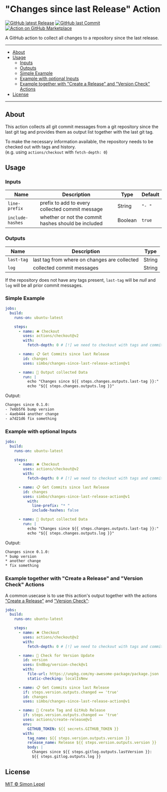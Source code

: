 "Changes since last Release" Action
===================================

[![GitHub latest Release](https://img.shields.io/github/v/release/simbo/changes-since-last-release-action?logo=github)](https://github.com/simbo/changes-since-last-release-action/releases)
[![GitHub last Commit](https://img.shields.io/github/last-commit/simbo/changes-since-last-release-action/master?logo=github)](https://github.com/simbo/changes-since-last-release-action/commits/master)
[![Action on GitHub Marketplace](https://img.shields.io/badge/action-marketplace-orange.svg?logo=github)](https://github.com/marketplace/actions/changes-since-last-release)

A GitHub action to collect all changes to a repository since the last release.

---

<!-- TOC anchorMode:github.com -->

- [About](#about)
- [Usage](#usage)
  - [Inputs](#inputs)
  - [Outputs](#outputs)
  - [Simple Example](#simple-example)
  - [Example with optional Inputs](#example-with-optional-inputs)
  - [Example together with "Create a Release" and "Version Check" Actions](#example-together-with-create-a-release-and-version-check-actions)
- [License](#license)

<!-- /TOC -->

---

## About

This action collects all git commit messages from a git repository since the
last git tag and provides them as output list together with the last git tag.

To make the necessary information available, the repository needs to be checked
out with tags and history.  
(e.g. using `actions/checkout` with `fetch-depth: 0`)

## Usage

### Inputs

| Name | Description | Type | Default |
|------|-------------|------|---------|
| `line-prefix` | prefix to add to every collected commit message | String | `"- "` |
| `include-hashes` | whether or not the commit hashes should be included | Boolean | `true` |

### Outputs

| Name | Description | Type |
|------|-------------|------|
| `last-tag` | last tag from where on changes are collected | String |
| `log` | collected commit messages | String |

If the repository does not have any tags present, `last-tag` will be *null* and
`log` will be all prior commit messages.

### Simple Example

``` yml
jobs:
  build:
    runs-on: ubuntu-latest

    steps:
      - name: 🛎 Checkout
        uses: actions/checkout@v2
        with:
          fetch-depth: 0 # [!] we need to checkout with tags and commit history

      - name: 📋 Get Commits since last Release
        id: changes
        uses: simbo/changes-since-last-release-action@v1

      - name: 📣 Output collected Data
        run: |
          echo "Changes since ${{ steps.changes.outputs.last-tag }}:"
          echo "${{ steps.changes.outputs.log }}"
```

Output:

``` txt
Changes since 0.1.0:
- 7e6b5f6 bump version
- 4aeb444 another change
- a7d21d6 fix something
```

### Example with optional Inputs

``` yml
jobs:
  build:
    runs-on: ubuntu-latest

    steps:
      - name: 🛎 Checkout
        uses: actions/checkout@v2
        with:
          fetch-depth: 0 # [!] we need to checkout with tags and commit history

      - name: 📋 Get Commits since last Release
        id: changes
        uses: simbo/changes-since-last-release-action@v1
          with:
            line-prefix: "* "
            include-hashes: false

      - name: 📣 Output collected Data
        run: |
          echo "Changes since ${{ steps.changes.outputs.last-tag }}:"
          echo "${{ steps.changes.outputs.log }}"
```

Output:

``` txt
Changes since 0.1.0:
* bump version
* another change
* fix something
```

### Example together with "Create a Release" and "Version Check" Actions

A common usecase is to use this action's output together with the actions
["Create a Release"](https://github.com/marketplace/actions/create-a-release)
and
["Version Check"](https://github.com/marketplace/actions/version-check):

``` yml
jobs:
  build:
    runs-on: ubuntu-latest

    steps:
      - name: 🛎 Checkout
        uses: actions/checkout@v2
        with:
          fetch-depth: 0 # [!] we need to checkout with tags and commit history

      - name: 👀 Check for Version Update
        id: version
        uses: EndBug/version-check@v1
        with:
          file-url: https://unpkg.com/my-awesome-package/package.json
          static-checking: localIsNew

      - name: 📋 Get Commits since last Release
        if: steps.version.outputs.changed == 'true'
        id: changes
        uses: simbo/changes-since-last-release-action@v1

      - name: 🎁 Create Tag and GitHub Release
        if: steps.version.outputs.changed == 'true'
        uses: actions/create-release@v1
        env:
          GITHUB_TOKEN: ${{ secrets.GITHUB_TOKEN }}
        with:
          tag_name: ${{ steps.version.outputs.version }}
          release_name: Release ${{ steps.version.outputs.version }}
          body: |
            Changes since ${{ steps.gitlog.outputs.lastVersion }}:
            ${{ steps.gitlog.outputs.log }}
```

## License

[MIT &copy; Simon Lepel](http://simbo.mit-license.org/)
